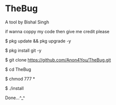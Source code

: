 # TheBug
 A tool by Bishal Singh

if wanna coppy my code then give me credit please

$ pkg update && pkg upgrade -y

$ pkg install git -y

$ git clone https://github.com/Anon4You/TheBug.git

$ cd TheBug

$ chmod 777 *

$ ./install

Done...^_^
